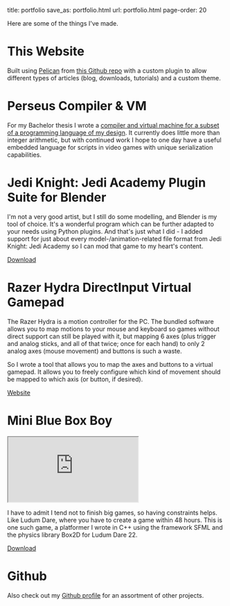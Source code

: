 title: portfolio
save_as: portfolio.html
url: portfolio.html
page-order: 20

Here are some of the things I've made.

# This Website

Built using [Pelican](http://blog.getpelican.com/) from [this Github repo](https://github.com/mrwonko/homepage/) with a custom plugin to allow different types of articles (blog, downloads, tutorials) and a custom theme.

# Perseus Compiler & VM

For my Bachelor thesis I wrote a [compiler and virtual machine for a subset of a programming language of my design](https://github.com/mrwonko/perseus). It currently does little more than integer arithmetic, but with continued work I hope to one day have a useful embedded language for scripts in video games with unique serialization capabilities.

# Jedi Knight: Jedi Academy Plugin Suite for Blender

I'm not a very good artist, but I still do some modelling, and Blender is my tool of choice. It's a wonderful program which can be further adapted to your needs using Python plugins. And that's just what I did - I added support for just about every model-/animation-related file format from Jedi Knight: Jedi Academy so I can mod that game to my heart's content.

[Download]({filename}/downloads/blendersuite.md)

# Razer Hydra DirectInput Virtual Gamepad

The Razer Hydra is a motion controller for the PC. The bundled software allows you to map motions to your mouse and keyboard so games without direct support can still be played with it, but mapping 6 axes (plus trigger and analog sticks, and all of that twice; once for each hand) to only 2 analog axes (mouse movement) and buttons is such a waste.

So I wrote a tool that allows you to map the axes and buttons to a virtual gamepad. It allows you to freely configure which kind of movement should be mapped to which axis (or button, if desired).

[Website](http://sixense.com/forum/vbulletin/showthread.php?3203-DirectInput-virtual-gamepad-%28version-0-4f%29)

# Mini Blue Box Boy

<div class="embed-responsive embed-responsive-4by3">
    <iframe class="embed-responsive-item" src="https://www.youtube.com/embed/OHFIjCSOEQ0?rel=0" allowfullscreen></iframe>
</div>

I have to admit I tend not to finish big games, so having constraints helps. Like Ludum Dare, where you have to create a game within 48 hours. This is one such game, a platformer I wrote in C++ using the framework SFML and the physics library Box2D for Ludum Dare 22.

[Download]({filename}/downloads/miniblueboxboy.md)

# Github

Also check out my [Github profile](https://github.com/mrwonko) for an assortment of other projects.